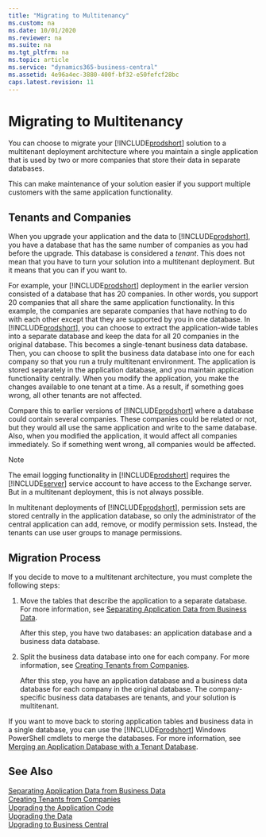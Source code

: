 ```yaml
---
title: "Migrating to Multitenancy"
ms.custom: na
ms.date: 10/01/2020
ms.reviewer: na
ms.suite: na
ms.tgt_pltfrm: na
ms.topic: article
ms.service: "dynamics365-business-central"
ms.assetid: 4e96a4ec-3880-400f-bf32-e50fefcf28bc
caps.latest.revision: 11
---
```

# Migrating to Multitenancy

You can choose to migrate your [!INCLUDE[prodshort](../developer/includes/prodshort.md)] solution to a multitenant deployment architecture where you maintain a single application that is used by two or more companies that store their data in separate databases.  
  
This can make maintenance of your solution easier if you support multiple customers with the same application functionality.  
  
## Tenants and Companies

 When you upgrade your application and the data to [!INCLUDE[prodshort](../developer/includes/prodshort.md)], you have a database that has the same number of companies as you had before the upgrade. This database is considered a *tenant*. This does not mean that you have to turn your solution into a multitenant deployment. But it means that you can if you want to.  
  
 For example, your [!INCLUDE[prodshort](../developer/includes/prodshort.md)] deployment in the earlier version consisted of a database that has 20 companies. In other words, you support 20 companies that all share the same application functionality. In this example, the companies are separate companies that have nothing to do with each other except that they are supported by you in one database. In [!INCLUDE[prodshort](../developer/includes/prodshort.md)], you can choose to extract the application-wide tables into a separate database and keep the data for all 20 companies in the original database. This becomes a single-tenant business data database. Then, you can choose to split the business data database into one for each company so that you run a truly multitenant environment. The application is stored separately in the application database, and you maintain application functionality centrally. When you modify the application, you make the changes available to one tenant at a time. As a result, if something goes wrong, all other tenants are not affected.  
  
 Compare this to earlier versions of [!INCLUDE[prodshort](../developer/includes/prodshort.md)] where a database could contain several companies. These companies could be related or not, but they would all use the same application and write to the same database. Also, when you modified the application, it would affect all companies immediately. So if something went wrong, all companies would be affected.  
  
> [!NOTE]  
>  The email logging functionality in [!INCLUDE[prodshort](../developer/includes/prodshort.md)] requires the [!INCLUDE[server](../developer/includes/server.md)] service account to have access to the Exchange server. But in a multitenant deployment, this is not always possible.  
  
 In multitenant deployments of [!INCLUDE[prodshort](../developer/includes/prodshort.md)], permission sets are stored centrally in the application database, so only the administrator of the central application can add, remove, or modify permission sets. Instead, the tenants can use user groups to manage permissions.  
  
## Migration Process

If you decide to move to a multitenant architecture, you must complete the following steps:  
  
1. Move the tables that describe the application to a separate database. For more information, see [Separating Application Data from Business Data](Separating-Application-Data-from-Business-Data.md).  
  
     After this step, you have two databases: an application database and a business data database.  
  
2. Split the business data database into one for each company. For more information, see [Creating Tenants from Companies](Creating-Tenants-from-Companies.md).  
  
     After this step, you have an application database and a business data database for each company in the original database. The company-specific business data databases are tenants, and your solution is multitenant.  
  
 If you want to move back to storing application tables and business data in a single database, you can use the [!INCLUDE[prodshort](../developer/includes/prodshort.md)] Windows PowerShell cmdlets to merge the databases. For more information, see [Merging an Application Database with a Tenant Database](Merging-an-Application-Database-with-a-Tenant-Database.md).  
  
## See Also
  
 [Separating Application Data from Business Data](Separating-Application-Data-from-Business-Data.md)   
 [Creating Tenants from Companies](Creating-Tenants-from-Companies.md)   
 [Upgrading the Application Code](../upgrade/Upgrading-the-Application-Code.md)   
 [Upgrading the Data](../upgrade/Upgrading-the-Data.md)   
 [Upgrading to Business Central](../upgrade/Upgrading-to-business-central.md)   